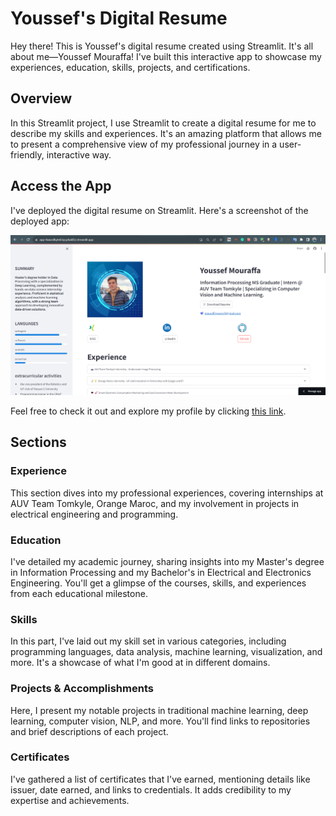 # Youssef's Digital Resume

Hey there! This is Youssef's digital resume created using Streamlit. It's all about me—Youssef Mouraffa! I've built this interactive app to showcase my experiences, education, skills, projects, and certifications.

## Overview

In this Streamlit project, I use Streamlit to create a digital resume for me to describe my skills and experiences. It's an amazing platform that allows me to present a comprehensive view of my professional journey in a user-friendly, interactive way.

## Access the App

I've deployed the digital resume on Streamlit. Here's a screenshot of the deployed app:

![Screenshot of Deployed Resume](Screenshot_of_Deployed_Resume.png)

Feel free to check it out and explore my profile by clicking [this link](https://app-8xavzdkytek3qcyzka6fzz.streamlit.app/).

## Sections

### Experience

This section dives into my professional experiences, covering internships at AUV Team Tomkyle, Orange Maroc, and my involvement in projects in electrical engineering and programming.

### Education

I've detailed my academic journey, sharing insights into my Master's degree in Information Processing and my Bachelor's in Electrical and Electronics Engineering. You'll get a glimpse of the courses, skills, and experiences from each educational milestone.

### Skills

In this part, I've laid out my skill set in various categories, including programming languages, data analysis, machine learning, visualization, and more. It's a showcase of what I'm good at in different domains.

### Projects & Accomplishments

Here, I present my notable projects in traditional machine learning, deep learning, computer vision, NLP, and more. You'll find links to repositories and brief descriptions of each project.

### Certificates

I've gathered a list of certificates that I've earned, mentioning details like issuer, date earned, and links to credentials. It adds credibility to my expertise and achievements.

